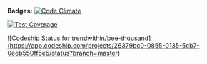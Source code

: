 <strong>Badges:</strong>
[![Code Climate](https://codeclimate.com/github/trendwithin/bee-thousand/badges/gpa.svg)](https://codeclimate.com/github/trendwithin/bee-thousand)

[![Test Coverage](https://codeclimate.com/github/trendwithin/bee-thousand/badges/coverage.svg)](https://codeclimate.com/github/trendwithin/bee-thousand/coverage)

[ ![Codeship Status for trendwithin/bee-thousand]
(https://app.codeship.com/projects/26379bc0-0855-0135-5cb7-0eeb550ff5e5/status?branch=master)](https://app.codeship.com/projects/214346)

